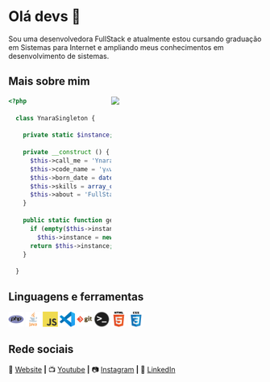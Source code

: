 # Olá devs 👋

Sou uma desenvolvedora FullStack e atualmente estou cursando graduação em Sistemas para Internet e ampliando meus conhecimentos em desenvolvimento de sistemas.

## Mais sobre mim

<img align="right" width="300" src="https://i2.wp.com/allhtaccess.info/wp-content/uploads/2018/03/programming.gif?fit=1281%2C716&ssl=1" />

```php
<?php

  class YnaraSingleton {

    private static $instance;

    private __construct () {
      $this->call_me = 'Ynara Ventura';
      $this->code_name = 'γᴧν';
      $this->born_date = date('07-06-2002');
      $this->skills = array_combine([∑, ∞], ['PHP', 'CSS', 'NextJS', 'React', 'JavaScript']);
      $this->about = 'FullStack Developer';
    }

    public static function get_instance ($born_date) {
      if (empty($this->instance))
        $this->instance = new YnaraSingleton();
      return $this->instance;
    }

  }

```

## Linguagens e ferramentas
<code><img height="30" src="https://raw.githubusercontent.com/github/explore/80688e429a7d4ef2fca1e82350fe8e3517d3494d/topics/php/php.png"></code>
<code><img height="30" src="https://raw.githubusercontent.com/github/explore/80688e429a7d4ef2fca1e82350fe8e3517d3494d/topics/java/java.png"></code>
<code><img height="30" src="https://raw.githubusercontent.com/github/explore/80688e429a7d4ef2fca1e82350fe8e3517d3494d/topics/javascript/javascript.png"></code>
<code><img height="30" src="https://raw.githubusercontent.com/github/explore/80688e429a7d4ef2fca1e82350fe8e3517d3494d/topics/visual-studio-code/visual-studio-code.png"></code>
<code><img height="30" src="https://raw.githubusercontent.com/github/explore/80688e429a7d4ef2fca1e82350fe8e3517d3494d/topics/git/git.png"></code>
<code><img height="30" src="https://raw.githubusercontent.com/github/explore/80688e429a7d4ef2fca1e82350fe8e3517d3494d/topics/terminal/terminal.png"></code>
<code><img height="30" src="https://raw.githubusercontent.com/github/explore/80688e429a7d4ef2fca1e82350fe8e3517d3494d/topics/html/html.png"></code>
<code><img height="30" src="https://raw.githubusercontent.com/github/explore/80688e429a7d4ef2fca1e82350fe8e3517d3494d/topics/css/css.png"></code>


[website]: https://ynaralira.github.io/portifolio-ynara/
[youtube]: https://www.youtube.com/channel/UCfTPnFdC2xBQegg7aBZuDGw/
[instagram]: https://www.instagram.com/ynara_dev/
[linkedin]: https://www.linkedin.com/in/ynara-lira-ventura-797a341b7/


## Rede sociais

🏡 [Website][website] **|**
📺 [Youtube][youtube] **|**
📷 [Instagram][instagram] **|**
👔 [LinkedIn][linkedin]
